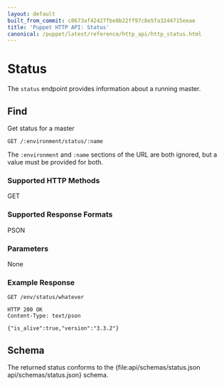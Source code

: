 ```yaml
---
layout: default
built_from_commit: c0673af42427fbe0b22ff97c8e5fa3244715eeae
title: 'Puppet HTTP API: Status'
canonical: /puppet/latest/reference/http_api/http_status.html
---
```


Status
=============

The `status` endpoint provides information about a running master.

Find
----

Get status for a master

    GET /:environment/status/:name

The `:environment` and `:name` sections of the URL are both ignored, but a
value must be provided for both.

### Supported HTTP Methods

GET

### Supported Response Formats

PSON

### Parameters

None

### Example Response

    GET /env/status/whatever

    HTTP 200 OK
    Content-Type: text/pson

    {"is_alive":true,"version":"3.3.2"}

Schema
------

The returned status conforms to the
{file:api/schemas/status.json api/schemas/status.json} schema.
